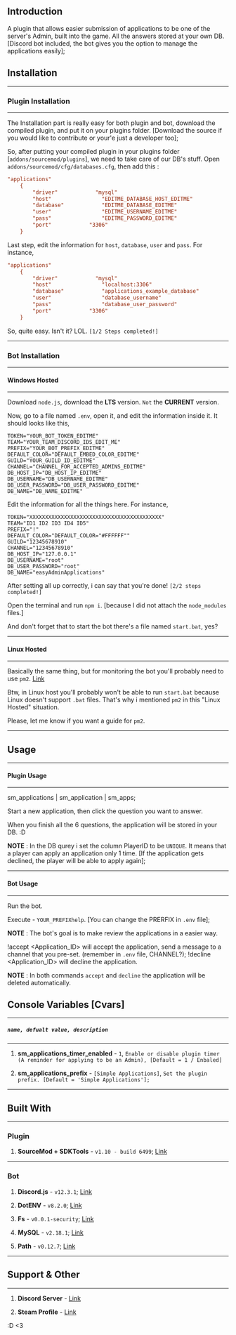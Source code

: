 ## Introduction

A plugin that allows easier submission of applications to  be one of the server's Admin, built into the game. All the answers stored at your own DB. [Discord bot included, the bot gives you the option to manage the applications easily];

## Installation

--------------
### Plugin Installation
--------------

The Installation part is really easy for both plugin and bot, download the compiled plugin, and put it on your plugins folder. [Download the source if you would like to contribute or your'e just a developer too];

So, after putting your compiled plugin in your plugins folder [``addons/sourcemod/plugins``], we need to take care of our DB's stuff. Open ```addons/sourcemod/cfg/databases.cfg```, then add this :

```cfg
"applications"
    {
        "driver"            "mysql"
        "host"                "EDITME_DATABASE_HOST_EDITME"
        "database"            "EDITME_DATABASE_EDITME"
        "user"                "EDITME_USERNAME_EDITME"
        "pass"                "EDITME_PASSWORD_EDITME"
        "port"            "3306"
    }
```

Last step, edit the information for ``host``, ``database``, ``user`` and ``pass``. For instance, 

```cfg
"applications"
    {
        "driver"            "mysql"
        "host"                "localhost:3306"
        "database"            "applications_example_database"
        "user"                "database_username"
        "pass"                "database_user_password"
        "port"            "3306"
    }
```

So, quite easy. Isn't it? LOL. ``[1/2 Steps completed!]``

--------------

### Bot Installation
--------------
#### Windows Hosted
--------------

Download ``node.js``, download the **LTS** version. ``Not`` the **CURRENT** version.

Now, go to a file named ``.env``, open it, and edit the information inside it. It should looks like this,

```env
TOKEN="YOUR_BOT_TOKEN_EDITME"
TEAM="YOUR_TEAM_DISCORD_IDS_EDIT_ME"
PREFIX="YOUR_BOT_PREFIX_EDITME"
DEFAULT_COLOR="DEFAULT_EMBED_COLOR_EDITME"
GUILD="YOUR_GUILD_ID_EDITME"
CHANNEL="CHANNEL_FOR_ACCEPTED_ADMINS_EDITME"
DB_HOST_IP="DB_HOST_IP_EDITME"
DB_USERNAME="DB_USERNAME_EDITME"
DB_USER_PASSWORD="DB_USER_PASSWORD_EDITME"
DB_NAME="DB_NAME_EDITME"
```

Edit the information for all the things here. For instance, 

```env
TOKEN="XXXXXXXXXXXXXXXXXXXXXXXXXXXXXXXXXXXXXXXXXX"
TEAM="ID1 ID2 ID3 ID4 ID5"
PREFIX="!"
DEFAULT_COLOR="DEFAULT_COLOR="#FFFFFF""
GUILD="12345678910"
CHANNEL="12345678910"
DB_HOST_IP="127.0.0.1"
DB_USERNAME="root"
DB_USER_PASSWORD="root"
DB_NAME="easyAdminApplications"
```

After setting all up correctly, i can say that you're done! ``[2/2 steps completed!]``

Open the terminal and run ``npm i``. [because I did not attach the ``node_modules`` files.]

And don't forget that to start the bot there's a file named ``start.bat``, yes?

--------------
#### Linux Hosted
--------------

Basically the same thing, but for monitoring the bot you'll probably need to use ``pm2``. [Link](https://pm2.keymetrics.io)

Btw, in Linux host you'll probably won't be able to run ``start.bat`` because Linux doesn't support ``.bat`` files. That's why i mentioned ``pm2`` in this "Linux Hosted" situation.

Please, let me know if you want a guide for ``pm2``.

--------------

## Usage
--------------
#### Plugin Usage
--------------

sm_applications | sm_application | sm_apps;

Start a new application, then click the question you want to answer.

When you finish all the 6 questions, the application will be stored in your DB. :D

**NOTE** : In the DB qurey i set the column PlayerID to be ``UNIQUE``. It means that a player can apply an application only 1 time. [If the application gets declined, the player will be able to apply again];

--------------
#### Bot Usage
--------------

Run the bot.

Execute - ``YOUR_PREFIXhelp``. [You can change the PRERFIX in ``.env`` file];

**NOTE** : The bot's goal is to make review the applications in a easier way.

!accept <Application_ID> will accept the application, send a message to a channel that you pre-set. (remember in ``.env`` file, CHANNEL?);
!decline <Application_ID> will decline the application. 

**NOTE** : In both commands ``accept`` and ``decline`` the application will be deleted automatically.

## Console Variables [Cvars]
--------------

##### ``name, defualt value, description``
--------------

1. **sm_applications_timer_enabled** - ``1``, ``Enable or disable plugin timer (A reminder for applying to be an Admin), [Default = 1 / Enbaled]``

2. **sm_applications_prefix** - ``[Simple Applications]``, ``Set the plugin prefix. [Default = 'Simple Applications'];``

--------------

## Built With
--------------
### Plugin

1. **SourceMod + SDKTools** - ``v1.10 - build 6499``; [Link](https://www.sourcemod.net)

--------------
### Bot

1. **Discord.js** - ``v12.3.1``;  [Link](https://discord.js.org)

2. **DotENV** - ``v8.2.0``;  [Link](https://www.npmjs.com/package/dotenv)

3. **Fs** - ``v0.0.1-security``;  [Link](https://www.npmjs.com/package/fs)

4. **MySQL** - ``v2.18.1``;  [Link](https://www.npmjs.com/package/mysql)

5. **Path** - ``v0.12.7``;  [Link](https://www.npmjs.com/package/path)

--------------

## Support & Other

--------------

1. **Discord Server** - [Link](https://discord.gg/RGVxE57sVX)

2. **Steam Profile** - [Link](https://steamcommunity.com/id/hirbosh/)

:D <3
